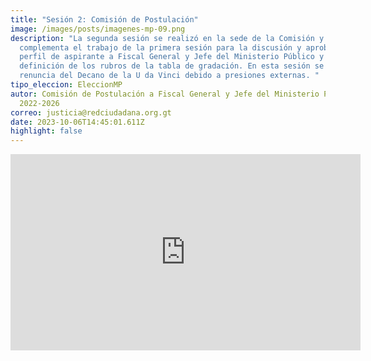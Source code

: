 ```yaml
---
title: "Sesión 2: Comisión de Postulación"
image: /images/posts/imagenes-mp-09.png
description: "La segunda sesión se realizó en la sede de la Comisión y
  complementa el trabajo de la primera sesión para la discusión y aprobación del
  perfil de aspirante a Fiscal General y Jefe del Ministerio Público y la
  definición de los rubros de la tabla de gradación. En esta sesión se dio la
  renuncia del Decano de la U da Vinci debido a presiones externas. "
tipo_eleccion: EleccionMP
autor: Comisión de Postulación a Fiscal General y Jefe del Ministerio Público
  2022-2026
correo: justicia@redciudadana.org.gt
date: 2023-10-06T14:45:01.611Z
highlight: false
---
```

<iframe src="https://www.facebook.com/plugins/video.php?height=314&href=https%3A%2F%2Fwww.facebook.com%2Forganismojudicial.gt%2Fvideos%2F383354690262143%2F&show_text=false&width=560&t=0" width="560" height="314" style="border:none;overflow:hidden" scrolling="no" frameborder="0" allowfullscreen="true" allow="autoplay; clipboard-write; encrypted-media; picture-in-picture; web-share" allowFullScreen="true"></iframe>